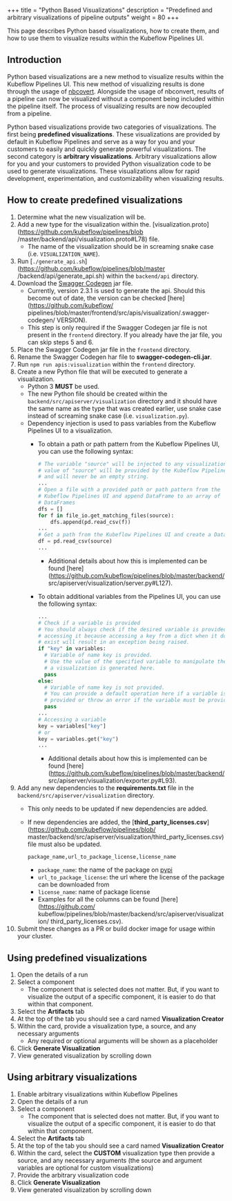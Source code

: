+++
title = "Python Based Visualizations"
description = "Predefined and arbitrary visualizations of pipeline outputs"
weight = 80
+++

This page describes Python based visualizations, how to create them, and how to
use them to visualize results within the Kubeflow Pipelines UI.

## Introduction

Python based visualizations are a new method to visualize results within the
Kubeflow Pipelines UI. This new method of visualizing results is done through
the usage of [nbcovert](https://github.com/jupyter/nbconvert). Alongside the
usage of nbconvert, results of a pipeline can now be visualized without a
component being included within the pipeline itself. The process of visualizing
results are now decoupled from a pipeline.

Python based visualizations provide two categories of visualizations. The first
being **predefined visualizations**. These visualizations are provided by
default in Kubeflow Pipelines and serve as a way for you and your customers to
easily and quickly generate powerful visualizations. The second category is
**arbitrary visualizations**. Arbitrary visualizations allow for you and your
customers to provided Python visualization code to be used to generate
visualizations. These visualizations allow for rapid development,
experimentation, and customizability when visualizing results.

## How to create predefined visualizations

1. Determine what the new visualization will be.
2. Add a new type for the visualization within the.
[visualization.proto](https://github.com/kubeflow/pipelines/blob
/master/backend/api/visualization.proto#L78) file.
    * The name of the visualization should be in screaming snake case
    (i.e. `VISUALIZATION_NAME`).
3. Run [`./generate_api.sh`](https://github.com/kubeflow/pipelines/blob/master
/backend/api/generate_api.sh) within the `backend/api` directory.
4. Download the [Swagger Codegen](https://swagger.io/tools/swagger-codegen/)
jar file.
    * Currently, version 2.3.1 is used to generate the api. Should this become
    out of date, the version can be checked [here](https://github.com/kubeflow/
    pipelines/blob/master/frontend/src/apis/visualization/.swagger-codegen/
    VERSION).
    * This step is only required if the Swagger Codegen jar file is not present
    in the `frontend` directory. If you already have the jar file, you can skip
    steps 5 and 6.
5. Place the Swagger Codegen jar file in the `frontend` directory.
6. Rename the Swagger Codegen har file to **swagger-codegen-cli.jar**.
7. Run `npm run apis:visualization` within the `frontend` directory.
8. Create a new Python file that will be executed to generate a visualization.
    * Python 3 **MUST** be used.
    * The new Python file should be created within the
    `backend/src/apiserver/visualization` directory and it should have the same
    name as the type that was created earlier, use snake case instead of
    screaming snake case (i.e. `visualization.py`).
    * Dependency injection is used to pass variables from the Kubeflow Pipelines
    UI to a visualization.
        * To obtain a path or path pattern from the Kubeflow Pipelines UI, you
        can use the following syntax:

            ```python
            # The variable "source" will be injected to any visualization. The
            # value of "source" will be provided by the Kubeflow Pipelines UI
            # and will never be an empty string.
            ...
            # Open a file with a provided path or path pattern from the
            # Kubeflow Pipelines UI and append DataFrame to an array of
            # DataFrames
            dfs = []
            for f in file_io.get_matching_files(source):
                dfs.append(pd.read_csv(f))
            ...
            # Get a path from the Kubeflow Pipelines UI and create a DataFrame
            df = pd.read_csv(source)
            ...
            ```
            * Additional details about how this is implemented can be found
            [here](https://github.com/kubeflow/pipelines/blob/master/backend/
            src/apiserver/visualization/server.py#L127).
        * To obtain additional variables from the Pipelines UI, you can use
        the following syntax:

            ```python
            ...
            # Check if a variable is provided
            # You should always check if the desired variable is provided before
            # accessing it because accessing a key from a dict when it does not
            # exist will result in an exception being raised.
            if "key" in variables:
              # Variable of name key is provided.
              # Use the value of the specified variable to manipulate the way
              # a visualization is generated here.
              pass
            else:
              # Variable of name key is not provided.
              # You can provide a default operation here if a variable is not
              # provided or throw an error if the variable must be provided.
              pass
            ...
            # Accessing a variable
            key = variables["key"]
            # or
            key = variables.get("key")
            ...
            ```
            * Additional details about how this is implemented can be found
            [here](https://github.com/kubeflow/pipelines/blob/master/backend/
            src/apiserver/visualization/exporter.py#L93).
9. Add any new dependencies to the **requirements.txt** file in the
`backend/src/apiserver/visualization` directory.
    * This only needs to be updated if new dependencies are added.
    * If new dependencies are added, the
    [**third_party_licenses.csv**](https://github.com/kubeflow/pipelines/blob/
    master/backend/src/apiserver/visualization/third_party_licenses.csv) file
    must also be updated.
        
        ```csv
        package_name,url_to_package_license,license_name
        ```
        * `package_name`: the name of the package on [pypi](https://pypi.org/)
        * `url_to_package_license`: the url where the license of the package can
        be downloaded from
        * `license_name`: name of package license
        * Examples for all the columns can be found [here](https://github.com/
        kubeflow/pipelines/blob/master/backend/src/apiserver/visualization/
        third_party_licenses.csv).
10. Submit these changes as a PR or build docker image for usage within your
cluster.

## Using predefined visualizations

1. Open the details of a run
2. Select a component
    * The component that is selected does not matter. But, if you want to
    visualize the output of a specific component, it is easier to do that within
    that component.
3. Select the **Artifacts** tab
4. At the top of the tab you should see a card named **Visualization Creator**
5. Within the card, provide a visualization type, a source, and any necessary
arguments
    * Any required or optional arguments will be shown as a placeholder
6. Click **Generate Visualization**
7. View generated visualization by scrolling down

## Using arbitrary visualizations

1. Enable arbitrary visualizations within Kubeflow Pipelines
2. Open the details of a run
3. Select a component
    * The component that is selected does not matter. But, if you want to
    visualize the output of a specific component, it is easier to do that within
    that component.
4. Select the **Artifacts** tab
5. At the top of the tab you should see a card named **Visualization Creator**
6. Within the card, select the **CUSTOM** visualization type then provide a
source, and any necessary arguments (the source and argument variables are
optional for custom visualizations)
7. Provide the arbitrary visualization code
8. Click **Generate Visualization**
9. View generated visualization by scrolling down